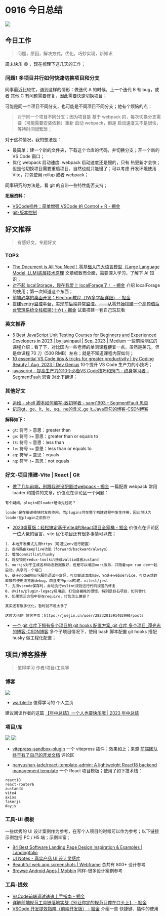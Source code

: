 
# 0916 今日总结

![](http://h2.ioliu.cn/bing/SplugenPass_ZH-CN8347591461_1920x1080.jpg)



## 今日工作
> 问题，原因，解决方式，优化，巧妙实现，新知识

周末快乐 :smile: ，现在梳理下这几天的工作；

### 问题1 多项目并行如何快速切换项目和分支

同事最近比较忙，遇到这样的情形：做迭代 A 的时候，上一个迭代 B 有 bug，或者 其他 C 有问题需要修复，因此需要快速切换项目；

可能是同一个项目不同分支，也可能是不同项目不同分支；他有个烦恼的点：

> 对于同一个项目不同分支；因为项目是 基于 webpack 的，每次切换分支需要（可能需要安装依赖）重新 启动 webpack，但是 启动速度又不是很快，等待时间很繁琐；

对于这种情况，我的想法是：

- 最简单：建一个新的文件夹，下载这个仓库的代码，并切换分支；开一个新的 VS Code 窗口；
- 优化 webpack 启动速度: webpack 启动速度还是慢的，只有 热更新才会快；但是他切换项目需要重启项目，自然也就只能慢了；可以考虑 开发环境使用 Vite，打包使用 rollup 或者 webpack；

同事研究的方法是，看 git 的自带一些特性能否支持；

**拓展资料：**

- [VSCode插件：简单增强 VSCode 的 Control + R - 掘金](https://juejin.cn/post/7276260308515274792)
- [git-版本控制](https://git-scm.com/book/zh/v2/%E8%B5%B7%E6%AD%A5-%E5%85%B3%E4%BA%8E%E7%89%88%E6%9C%AC%E6%8E%A7%E5%88%B6)



## 好文推荐
> 有感好文，专题好文

### TOP3
- [‍​⁡The Document is All You Need！零基础入门大语言模型（Large Language Model, LLM)底层技术原理](https://s3tlxskbq3.feishu.cn/docx/NyPqdCKraoXz9gxNVCfcIFdnnAc) 文章细致而全面，需要深入学习，了解下 AI 知识；<Badge text="todo" />
- [对不起 localStorage，现在我爱上 localForage了！ - 掘金](https://juejin.cn/post/7275943591410483258) 介绍 localForage 的使用；第一次知道这个东西；
- [前端必学的桌面开发：Electron教程（1W多字超详细） - 掘金](https://juejin.cn/post/7277799192961925172)
- [搭建sentry监控平台，实现前后端异常监控。——从零开始搭建一个高颜值后台管理系统全栈框架(十六) - 掘金](https://juejin.cn/post/7275980024262443068)  试着搭建一套自己玩玩看 <Badge text="todo" />

### 英文推荐

- [5 Best JavaScript Unit Testing Courses for Beginners and Experienced Developers in 2023 | by javinpaul | Sep, 2023 | Medium](https://javinpaul.medium.com/5-best-javascript-unit-testing-courses-for-beginners-and-experienced-developers-in-2023-e98fd117c34f) 一些前端测试的课程介绍；看了下，对比国内一些老师的单测课程便宜一点，虽然是美元，但是单课程 70 刀（500 RMB）左右；就是不知道课程内容如何；
- [10 essential VS Code tips & tricks for greater productivity | by Coding Beauty | Aug, 2023 | Dev Genius](https://blog.devgenius.io/vscode-tips-tricks-98c6e2258626) 10个提升 VS Code 生产力的小技巧； 
- [javascript - 提高生产力的10个必备VS Code技巧和窍门 - 终身学习者 - SegmentFault 思否](https://segmentfault.com/a/1190000044154394#item-6)
 对比下翻译；

### 其他好文


- [运维 - shell 脚本如何编写-致初学者 - sanri1993 - SegmentFault 思否](https://segmentfault.com/a/1190000044214953)
- [记录gt、ge、lt、le、eq、ne的含义_ge lt_Java菜勾的博客-CSDN博客](https://blog.csdn.net/weixin_54345825/article/details/126331345)

**解释如下：**

- `gt`: 符号 `>` 意思：greater than
- `ge`: 符号 `>=` 意思：greater than or equals to
- `lt`: 符号 `<` 意思：less than
- `le`: 符号 `<=` 意思：less than or equals to
- `eq`: 符号 `=` 意思：equals
- `nq`: 符号 `!=` 意思：not equals


### 好文-项目搭建-Vite | React | Git

- [做了几年前端，别跟我说没配置过webpack - 掘金](https://juejin.cn/post/7277490138518159379) 一篇配置 webpack 常用 loader 和插件的文章，价值点在评论区一个问题：

```
有个疑问，plugin和loader是谁先过呢？

loader是在编译模块时发挥作用，而plugins可在整个构建过程中发生作用，因此可认为loader在plugin之前执行
```


- [2023盛夏版：轻松搞定基于Vite4的React项目全家桶 - 掘金](https://juejin.cn/post/7240838046789812282) 价值点在评论区一位大佬的留言，vite 优化项目还有很多事情可以做；

```
1. 本地开发模式支持https（可通过env进行配置）
2. 支持路由keeplive功能（forward/backward/always）
3. 增加commitlint/husky
4. 将反锁的redux-toolkit换成valtio或者zustand
5. morkjs对于生成各种动态数据很好，但是可以增加mork服务，并随着npm run dev一起启动，共享同一个端口
6. 基于node的mork服务调试不友好，可以尝试改成msw，它基于webservice，可以天然的直接的使用浏览器debug，而且支持prod构建，vitest/jest
7. 支持vscode保存时，自动执行eslint规则进行代码规范的修复
8. @vite/plugin-legacy启用后，打包会被拖的很慢，特别是巨石项目，如何替代
9. 如果第三方包中存在require，打包怎么兼容？

其实还有很多优化，暂时就不说太多了

这位大佬的 博客主页：https://juejin.cn/user/2823201591402990/posts
```

- [一个 git 仓库下拥有多个项目的 git hooks 配置方案_git 仓库 多个项目_谭光志的博客-CSDN博客](https://blog.csdn.net/q411020382/article/details/132042265) 多个子项目情况下，使用 bash 脚本配置 git hooks 搭配 husky 做工程化配置；


## 项目/博客推荐
> 值得学习 作者/项目/工具等

### 博客
![](./imgs/warblerfe-blog.png)
- [warblerfe](http://www.warblerfe.top/warblerCenter) 值得学习的 个人主页

建议阅读作者的这篇 [【年中总结】一个人也要快乐哦 | 2023 年中总结](https://juejin.cn/post/7254855511305601080)



### 项目/库

![](./imgs/vitepress-sandbox.png)
![](./imgs/vitepress-sandbox-result.png)
- [vitepress-sandbox-plugin](https://vitepress-sandbox.js-bridge.com/get-started/introduction.html) 一个 vitepress 插件；效果如上；来源 [前端团队终于有了自己的开发文档](https://juejin.cn/post/7243520456979398693#heading-6) 评论区

- [panyushan-jade/react-template-admin: A lightweight React18 backend management template](https://github.com/panyushan-jade/react-template-admin) 一个 React 项目模板；使用了如下技术栈：

```
react18
react-router6
zustand4
vite4
axios
fakerjs
dayjs
```

### 工具-UI 模板

一些优秀的 UI 设计案例作为参考，在写个人项目的时候可以作为参考；以下链接示例包括 PC / H5 端；示例丰富；

- [84 Best Software Landing Page Design Inspiration & Examples | Landingfolio](https://www.landingfolio.com/inspiration/landing-page/software)
- [UI Notes - 真实产品 UI 设计灵感库](https://uinotes.com/)
- [Beautiful web app screenshots | Webframe](https://webframe.xyz/) 总共有 800+ 设计参考
- [Browse Android Apps | Mobbin](https://mobbin.com/browse/android/apps) 同样-很多设计案例参考

### 工具-提效

- [VsCode前端调试速速上手指南 - 掘金](https://juejin.cn/post/7247897453915045949)
- [详解前端规范工具链落地实战【别让你定的规范只停在口头上】 - 掘金](https://juejin.cn/post/6862341107859062791)
- [VSCode 开发提效指南（前端开发版） - 掘金](https://juejin.cn/post/7276628114981388349#heading-9) 介绍一些 快捷键、插件的使用
